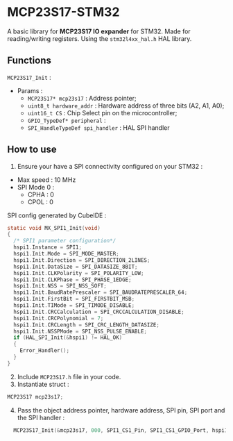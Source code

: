 # MCP23S17-STM32
A basic library for __MCP23S17 IO expander__ for STM32. Made for reading/writing registers. Using the `stm32l4xx_hal.h` HAL library.
## Functions
`MCP23S17_Init` : 
- Params :
  - `MCP23S17* mcp23s17` : Address pointer;
  - `uint8_t hardware_addr` : Hardware address of three bits (A2, A1, A0);
  - `uint16_t CS` : Chip Select pin on the microcontroller;
  - `GPIO_TypeDef* peripheral` : 
  - `SPI_HandleTypeDef spi_handler` : HAL SPI handler
## How to use
1. Ensure your have a SPI connectivity configured on your STM32 :
- Max speed : 10 MHz
- SPI Mode 0 :
  - CPHA : 0
  - CPOL : 0

SPI config generated by CubeIDE :
```c
static void MX_SPI1_Init(void)
{
  /* SPI1 parameter configuration*/
  hspi1.Instance = SPI1;
  hspi1.Init.Mode = SPI_MODE_MASTER;
  hspi1.Init.Direction = SPI_DIRECTION_2LINES;
  hspi1.Init.DataSize = SPI_DATASIZE_8BIT;
  hspi1.Init.CLKPolarity = SPI_POLARITY_LOW;
  hspi1.Init.CLKPhase = SPI_PHASE_1EDGE;
  hspi1.Init.NSS = SPI_NSS_SOFT;
  hspi1.Init.BaudRatePrescaler = SPI_BAUDRATEPRESCALER_64;
  hspi1.Init.FirstBit = SPI_FIRSTBIT_MSB;
  hspi1.Init.TIMode = SPI_TIMODE_DISABLE;
  hspi1.Init.CRCCalculation = SPI_CRCCALCULATION_DISABLE;
  hspi1.Init.CRCPolynomial = 7;
  hspi1.Init.CRCLength = SPI_CRC_LENGTH_DATASIZE;
  hspi1.Init.NSSPMode = SPI_NSS_PULSE_ENABLE;
  if (HAL_SPI_Init(&hspi1) != HAL_OK)
  {
    Error_Handler();
  }
}
```

2. Include `MCP23S17.h` file in your code.
3. Instantiate struct :
```c
MCP23S17 mcp23s17;
```
4. Pass the object address pointer, hardware address, SPI pin, SPI port and the SPI handler :
```c
  MCP23S17_Init(&mcp23s17, 000, SPI1_CS1_Pin, SPI1_CS1_GPIO_Port, hspi1);
```
